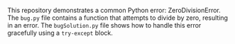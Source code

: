 This repository demonstrates a common Python error: ZeroDivisionError. The `bug.py` file contains a function that attempts to divide by zero, resulting in an error. The `bugSolution.py` file shows how to handle this error gracefully using a `try-except` block.